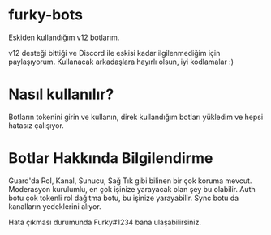 # furky-bots
Eskiden kullandığım v12 botlarım. 

v12 desteği bittiği ve Discord ile eskisi kadar ilgilenmediğim için paylaşıyorum. 
Kullanacak arkadaşlara hayırlı olsun, iyi kodlamalar :)




# Nasıl kullanılır?
Botların tokenini girin ve kullanın, direk kullandığım botları yükledim ve hepsi hatasız çalışıyor.



# Botlar Hakkında Bilgilendirme
Guard'da Rol, Kanal, Sunucu, Sağ Tık gibi bilinen bir çok koruma mevcut.
Moderasyon kurulumlu, en çok işinize yarayacak olan şey bu olabilir.
Auth botu çok tokenli rol dağıtma botu, bu işinize yarayabilir.
Sync botu da kanalların yedeklerini alıyor.



Hata çıkması durumunda Furky#1234 bana ulaşabilirsiniz.
